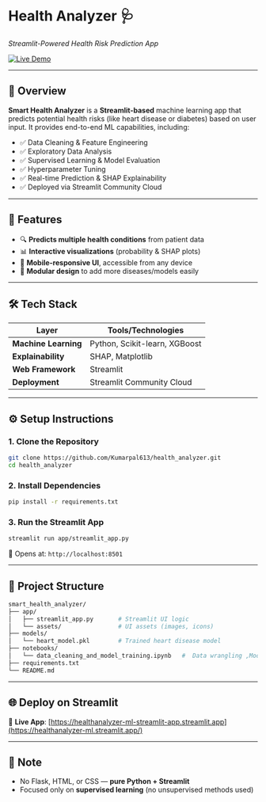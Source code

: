 ﻿
# **Health Analyzer 🩺**

*Streamlit-Powered Health Risk Prediction App*

[![Live Demo](https://img.shields.io/badge/Demo-Live_App-green)](https://healthanalyzer-ml.streamlit.app/)


---

## 📌 **Overview**

**Smart Health Analyzer** is a **Streamlit-based** machine learning app that predicts potential health risks (like heart disease or diabetes) based on user input. It provides end-to-end ML capabilities, including:

* ✅ Data Cleaning & Feature Engineering
* ✅ Exploratory Data Analysis
* ✅ Supervised Learning & Model Evaluation
* ✅ Hyperparameter Tuning
* ✅ Real-time Prediction & SHAP Explainability
* ✅ Deployed via Streamlit Community Cloud

---

## 🚀 **Features**

* 🔍 **Predicts multiple health conditions** from patient data
* 📊 **Interactive visualizations** (probability & SHAP plots)
* 📱 **Mobile-responsive UI**, accessible from any device
* 🔧 **Modular design** to add more diseases/models easily

---

## 🛠 **Tech Stack**

| Layer                | Tools/Technologies            |
| -------------------- | ----------------------------- |
| **Machine Learning** | Python, Scikit-learn, XGBoost |
| **Explainability**   | SHAP, Matplotlib              |
| **Web Framework**    | Streamlit                     |
| **Deployment**       | Streamlit Community Cloud     |

---

## ⚙️ **Setup Instructions**

### 1. Clone the Repository

```bash
git clone https://github.com/Kumarpal613/health_analyzer.git
cd health_analyzer
```

### 2. Install Dependencies

```bash
pip install -r requirements.txt
```

### 3. Run the Streamlit App

```bash
streamlit run app/streamlit_app.py
```

📍 Opens at: `http://localhost:8501`

---

## 📂 **Project Structure**

```bash
smart_health_analyzer/
├── app/
│   ├── streamlit_app.py       # Streamlit UI logic
│   └── assets/                # UI assets (images, icons)
├── models/
│   └── heart_model.pkl        # Trained heart disease model
├── notebooks/
│   └── data_cleaning_and_model_training.ipynb   #  Data wrangling ,Model training & tuning
├── requirements.txt
└── README.md
```

---

## 🌐 **Deploy on Streamlit**

🔗 **Live App**: [https://healthanalyzer-ml-streamlit-app.streamlit.app](https://healthanalyzer-ml.streamlit.app/)

---

## 🎯 **Note**

* No Flask, HTML, or CSS — **pure Python + Streamlit**
* Focused only on **supervised learning** (no unsupervised methods used)

